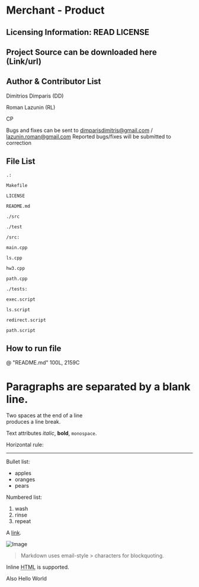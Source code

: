 
Merchant - Product  
==========

Licensing Information: READ LICENSE 
---
Project Source can be downloaded here (Link/url)
----

Author & Contributor List 
-----------
 Dimitrios Dimparis (DD)
 
 Roman Lazunin (RL) 
 
 CP 
 
 Bugs and fixes can be sent to dimparisdimitris@gmail.com / lazunin.roman@gmail.com
 Reported bugs/fixes will be submitted to correction  
 
 File List 
 ---------
 ```
 .:
 
 Makefile 
 
 LICENSE 
 
 README.md 
 
 ./src 
 
 ./test 
 ```
 ```
/src: 

main.cpp

ls.cpp

hw3.cpp

path.cpp 
```
```
./tests: 

exec.script 

ls.script 

redirect.script 

path.script 
```

How to run file 
---------------
@
"README.md" 100L, 2159C 




Paragraphs are separated
by a blank line.
===========
Two spaces at the end of a line  
produces a line break.

Text attributes _italic_, 
**bold**, `monospace`.

Horizontal rule:

---

Bullet list:

  * apples
  * oranges
  * pears

Numbered list:

  1. wash
  2. rinse
  3. repeat

A [link](http://example.com).

![Image](Image_icon.png)

> Markdown uses email-style > characters for blockquoting.

Inline <abbr title="Hypertext Markup Language">HTML</abbr> is supported.

Also Hello World 
